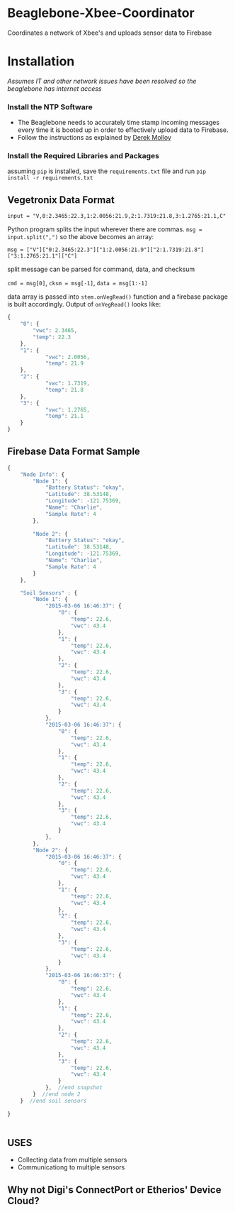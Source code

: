 # Beaglebone-Xbee-Coordinator
Coordinates a network of Xbee's and uploads sensor data to Firebase

# Installation
*Assumes IT and other network issues have been resolved so the beaglebone has internet access*

### Install the NTP Software
* The Beaglebone needs to accurately time stamp incoming messages every time it is booted up in order to effectively upload data to Firebase.
* Follow the instructions as explained by [Derek Molloy](http://derekmolloy.ie/automatically-setting-the-beaglebone-black-time-using-ntp/)

### Install the Required Libraries and Packages
assuming `pip` is installed, save the `requirements.txt` file and run `pip install -r requirements.txt`

## Vegetronix Data Format
`input = "V,0:2.3465:22.3,1:2.0056:21.9,2:1.7319:21.8,3:1.2765:21.1,C"`

Python program splits the input wherever there are commas. `msg = input.split(",")` so the above becomes an array: 

`msg = ["V"]["0:2.3465:22.3"]["1:2.0056:21.9"]["2:1.7319:21.8"]["3:1.2765:21.1"]["C"]`

split message can be parsed for command, data, and checksum

`cmd = msg[0]`,
`cksm = msg[-1]`,
`data = msg[1:-1]`

data array is passed into `stem.onVegRead()` function and a firebase package is built accordingly.  Output of `onVegRead()` looks like: 

```javascript
{
	"0": {
		"vwc": 2.3465,
		"temp": 22.3
	},
	"1": {
	    	"vwc": 2.0056,
	    	"temp": 21.9
	},
	"2": {
	    	"vwc": 1.7319,
	    	"temp": 21.8
	},
	"3": {
	    	"vwc": 1.2765,
	    	"temp": 21.1
	}
}
```

## Firebase Data Format Sample
```javascript
{	
	"Node Info": {
		"Node 1": {
			"Battery Status": "okay",
			"Latitude": 38.53148,
			"Longitude": -121.75369,
			"Name": "Charlie",
			"Sample Rate": 4
		},
		
		"Node 2": {
			"Battery Status": "okay",
			"Latitude": 38.53148,
			"Longitude": -121.75369,
			"Name": "Charlie",
			"Sample Rate": 4
		}
	},

	"Soil Sensors" : { 
		"Node 1": {
			"2015-03-06 16:46:37": {
				"0": {
					"temp": 22.6,
					"vwc": 43.4
				},
				"1": {
					"temp": 22.6,
					"vwc": 43.4
				},
				"2": {
					"temp": 22.6,
					"vwc": 43.4
				},
				"3": {
					"temp": 22.6,
					"vwc": 43.4
				}
			},
			"2015-03-06 16:46:37": {
				"0": {
					"temp": 22.6,
					"vwc": 43.4
				},
				"1": {
					"temp": 22.6,
					"vwc": 43.4
				},
				"2": {
					"temp": 22.6,
					"vwc": 43.4
				},
				"3": {
					"temp": 22.6,
					"vwc": 43.4
				}
			},
		},
		"Node 2": {
			"2015-03-06 16:46:37": {
				"0": {
					"temp": 22.6,
					"vwc": 43.4
				},
				"1": {
					"temp": 22.6,
					"vwc": 43.4
				},
				"2": {
					"temp": 22.6,
					"vwc": 43.4
				},
				"3": {
					"temp": 22.6,
					"vwc": 43.4
				}
			},
			"2015-03-06 16:46:37": {
				"0": {
					"temp": 22.6,
					"vwc": 43.4
				},
				"1": {
					"temp": 22.6,
					"vwc": 43.4
				},
				"2": {
					"temp": 22.6,
					"vwc": 43.4
				},
				"3": {
					"temp": 22.6,
					"vwc": 43.4
				}
			},  //end snapshot
		}  //end node 2
	}  //end soil sensors
	
}
	
```

## USES
* Collecting data from multiple sensors
* Communicationg to multiple sensors

## Why not Digi's ConnectPort or Etherios' Device Cloud?

